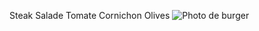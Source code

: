 Steak
Salade
Tomate
Cornichon
Olives
![Photo de burger](https://camo.githubusercontent.com/a06cfa67852422257cd2fc1a9059e498f296e43ff004932ef2210f17751663a2/68747470733a2f2f7777772e7665676574616c7371756172652e66722f313031372d6c617267655f64656661756c742f666973682d66696c6574732d32366b672d6d6f76696e672d6d6f756e7461696e732e6a7067)